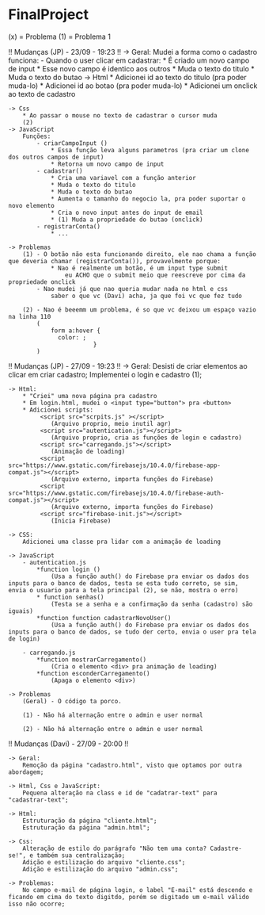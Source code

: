 # FinalProject

(x) = Problema
(1) = Problema 1

!! Mudanças (JP) - 23/09 - 19:23 !!
    -> Geral: 
        Mudei a forma como o cadastro funciona:
            - Quando o user clicar em cadastrar:
                * É criado um novo campo de input 
                * Esse novo campo é identico aos outros
                * Muda o texto do titulo
                * Muda o texto do butao
    -> Html
        * Adicionei id ao texto do titulo (pra poder muda-lo)
        * Adicionei id ao botao (pra poder muda-lo)
        * Adicionei um onclick ao texto de cadastro

    -> Css
        * Ao passar o mouse no texto de cadastrar o cursor muda
        (2)
    -> JavaScript
        Funções: 
            - criarCampoInput ()
                * Essa função leva alguns parametros (pra criar um clone dos outros campos de input)
                * Retorna um novo campo de input
            - cadastrar()
                * Cria uma variavel com a função anterior
                * Muda o texto do titulo
                * Muda o texto do butao
                * Aumenta o tamanho do negocio la, pra poder suportar o novo elemento
                * Cria o novo input antes do input de email
                * (1) Muda a propriedade do butao (onclick)
            - registrarConta()
                * ...

    -> Problemas
        (1) - O botão não esta funcionando direito, ele nao chama a função que deveria chamar (registrarConta()), provavelmente porque:
                * Nao é realmente um botão, é um input type submit
                    eu ACHO que o submit meio que reescreve por cima da propriedade onclick
            - Nao mudei já que nao queria mudar nada no html e css  
                saber o que vc (Davi) acha, ja que foi vc que fez tudo
        
        (2) - Nao é beeemm um problema, é so que vc deixou um espaço vazio na linha 110 
            (
                form a:hover {
                  color: ;
                            }
            )

!! Mudanças (JP) - 27/09 - 19:23 !!
    -> Geral:
        Desisti de criar elementos ao clicar em criar cadastro;
        Implementei o login e cadastro (1);
    
    -> Html:
        * "Criei" uma nova página pra cadastro
        * Em login.html, mudei o <input type="button"> pra <button>
        * Adicionei scripts:
             <script src="scrpits.js" ></script>
                (Arquivo proprio, meio inutil agr)
             <script src="autentication.js"></script>
                (Arquivo proprio, cria as funções de login e cadastro)
             <script src="carregando.js"></script>
                (Animação de loading)
             <script src="https://www.gstatic.com/firebasejs/10.4.0/firebase-app-compat.js"></script>
                (Arquivo externo, importa funções do Firebase)
             <script src="https://www.gstatic.com/firebasejs/10.4.0/firebase-auth-compat.js"></script>
                (Arquivo externo, importa funções do Firebase)
             <script src="firebase-init.js"></script>
                (Inicia Firebase)

    -> CSS:
        Adicionei uma classe pra lidar com a animação de loading

    -> JavaScript
        - autentication.js
            *function login () 
                (Usa a função auth() do Firebase pra enviar os dados dos inputs para o banco de dados, testa se esta tudo correto, se sim, envia o usuario para a tela principal (2), se não, mostra o erro)
            * function senhas()
                (Testa se a senha e a confirmação da senha (cadastro) são iguais)
            *function function cadastrarNovoUser()
                (Usa a função auth() do Firebase pra enviar os dados dos inputs para o banco de dados, se tudo der certo, envia o user pra tela de login)
        
        - carregando.js
            *function mostrarCarregamento()
                (Cria o elemento <div> pra animação de loading)
            *function esconderCarregamento()
                (Apaga o elemento <div>)

    -> Problemas
        (Geral) - O código ta porco.
        
        (1) - Não há alternação entre o admin e user normal

        (2) - Não há alternação entre o admin e user normal


!! Mudanças (Davi) - 27/09 - 20:00 !!

    -> Geral:
        Remoção da página "cadastro.html", visto que optamos por outra abordagem;

    -> Html, Css e JavaScript:
        Pequena alteração na class e id de "cadatrar-text" para "cadastrar-text";

    -> Html:
        Estruturação da página "cliente.html";
        Estruturação da página "admin.html";

    -> Css:
        Alteração de estilo do parágrafo "Não tem uma conta? Cadastre-se!", e também sua centralização;
        Adição e estilização do arquivo "cliente.css";
        Adição e estilização do arquivo "admin.css";

    -> Problemas:
        No campo e-mail de página login, o label "E-mail" está descendo e ficando em cima do texto digitdo, porém se digitado um e-mail válido isso não ocorre;
        